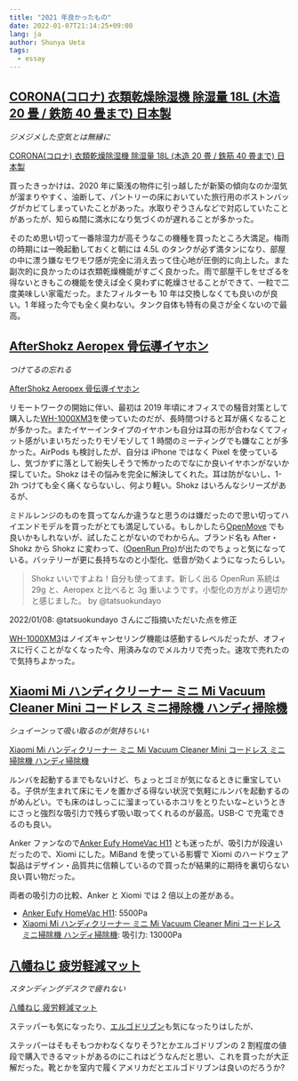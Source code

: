 ```yaml
---
title: "2021 年良かったもの"
date: 2022-01-07T21:14:25+09:00
lang: ja
author: Shunya Ueta
tags:
  - essay
---
```


## [CORONA(コロナ) 衣類乾燥除湿機 除湿量 18L (木造 20 畳 / 鉄筋 40 畳まで) 日本製 ](https://amzn.to/3eXeygM)

_ジメジメした空気とは無縁に_

[CORONA(コロナ) 衣類乾燥除湿機 除湿量 18L (木造 20 畳 / 鉄筋 40 畳まで) 日本製 ](https://amzn.to/3eXeygM)

買ったきっかけは、2020 年に築浅の物件に引っ越したが新築の傾向なのか湿気が溜まりやすく、油断して、パントリーの床においていた旅行用のボストンバッグがカビてしまっていたことがあった。水取りぞうさんなどで対応していたことがあったが、知らぬ間に満水になり気づくのが遅れることが多かった。

そのため思い切って一番除湿力が高そうなこの機種を買ったところ大満足。梅雨の時期には一晩起動しておくと朝には 4.5L のタンクが必ず満タンになり、部屋の中に漂う嫌なモワモワ感が完全に消え去って住心地が圧倒的に向上した。また副次的に良かったのは衣類乾燥機能がすごく良かった。雨で部屋干しをせざるを得ないときもこの機能を使えば全く臭わずに乾燥させることができて、一粒で二度美味しい家電だった。またフィルターも 10 年は交換しなくても良いのが良い。1 年経った今でも全く臭わない。タンク自体も特有の臭さが全くないので最高。

## [AfterShokz Aeropex 骨伝導イヤホン](https://amzn.to/3q33SDN)

_つけてるの忘れる_

[AfterShokz Aeropex 骨伝導イヤホン](https://amzn.to/3q33SDN)

リモートワークの開始に伴い、最初は 2019 年頃にオフィスでの騒音対策として購入した[WH-1000XM3](https://amzn.to/3zB9Uyt)を使っていたのだが、長時間つけると耳が痛くなることが多かった。またイヤーインタイプのイヤホンも自分は耳の形が合わなくてフィット感がいまいちだったりモゾモゾして 1 時間のミーティングでも嫌なことが多かった。AirPods も検討したが、自分は iPhone ではなく Pixel を使っているし、気づかずに落として紛失しそうで怖かったのでなにか良いイヤホンがないか探していた。Shokz はその悩みを完全に解決してくれた。耳は防がないし、1-2h つけても全く痛くならないし、何より軽い。Shokz はいろんなシリーズがあるが、

ミドルレンジのものを買ってなんか違うなと思うのは嫌だったので思い切ってハイエンドモデルを買ったがとても満足している。もしかしたら[OpenMove](https://amzn.to/3zIbOxu) でも良いかもしれないが、試したことがないのでわからん。ブランド名も After・Shokz から Shokz に変わって、([OpenRun Pro](https://youtu.be/TbI42klfmtg))が出たのでちょっと気になっている。バッテリーが更に長持ちなのと小型化、低音が効くようになったらしい。

> Shokz いいですよね！自分も使ってます。新しく出る OpenRun 系統は 29g と、Aeropex と比べると 3g 重いようです。小型化の方がより適切かと感じました。 by @tatsuokundayo

2022/01/08: @tatsuokundayo さんにご指摘いただいた点を修正

[WH-1000XM3](https://amzn.to/3zB9Uyt)はノイズキャンセリング機能は感動するレベルだったが、オフィスに行くことがなくなった今、用済みなのでメルカリで売った。速攻で売れたので気持ちよかった。

## [Xiaomi Mi ハンディクリーナー ミニ Mi Vacuum Cleaner Mini コードレス ミニ掃除機 ハンディ掃除機](https://amzn.to/3JMOLGn)

_シュイーンって吸い取るのが気持ちいい_

[Xiaomi Mi ハンディクリーナー ミニ Mi Vacuum Cleaner Mini コードレス ミニ掃除機 ハンディ掃除機](https://amzn.to/3JMOLGn)

ルンバを起動するまでもないけど、ちょっとゴミが気になるときに重宝している。子供が生まれて床にモノを置かざる得ない状況で気軽にルンバを起動するのがめんどい。でも床のはしっこに溜まっているホコリをとりたいな~というときにさっと強烈な吸引力で残らず吸い取ってくれるのが最高。USB-C で充電できるのも良い。

Anker ファンなので[Anker Eufy HomeVac H11](https://amzn.to/3G3S8Xe) とも迷ったが、吸引力が段違いだったので、Xiomi にした。MiBand を使っている影響で Xiomi のハードウェア製品はデザイン・品質共に信頼しているので買ったが結果的に期待を裏切らない良い買い物だった。

両者の吸引力の比較、Anker と Xiomi では 2 倍以上の差がある。

- [Anker Eufy HomeVac H11](https://amzn.to/3G3S8Xe): 5500Pa
- [Xiaomi Mi ハンディクリーナー ミニ Mi Vacuum Cleaner Mini コードレス ミニ掃除機 ハンディ掃除機](https://amzn.to/3JMOLGn): 吸引力: 13000Pa

## [八幡ねじ 疲労軽減マット](https://amzn.to/3Ga5LEb)

_スタンディングデスクで疲れない_

[八幡ねじ 疲労軽減マット](https://amzn.to/3Ga5LEb)

ステッパーも気になったり、[エルゴドリブン](https://amzn.to/3f2N9tM)も気になったりはしたが、

ステッパーはそもそもつかわなくなりそう?とかエルゴドリブンの 2 割程度の値段で購入できるマットがあるのにこれはどうなんだと思い、これを買ったが大正解だった。靴とかを室内で履くアメリカだとエルゴドリブンは良いのだろうか?
